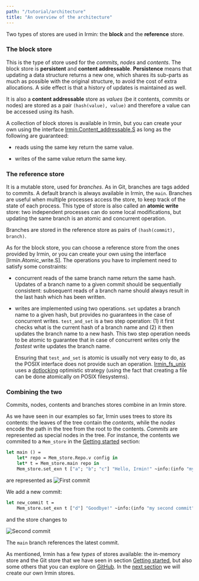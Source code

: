 ```yaml
---
path: "/tutorial/architecture"
title: "An overview of the architecture"
---
```


Two types of stores are used in Irmin: the **block** and the **reference**
store.

### The block store

This is the type of store used for the _commits_, _nodes_ and _contents_. The
block store is **persistent** and **content addressable**. **Persistence** means
that updating a data structure returns a new one, which shares its sub-parts as
much as possible with the original structure, to avoid the cost of extra
allocations. A side effect is that a history of updates is maintained as well.

It is also a **content addressable** store as _values_ (be it contents, commits
or nodes) are stored as a pair `(hash(value), value)` and therefore a value can
be accessed using its hash.

A collection of block stores is available in Irmin, but you can create your own
using the interface [Irmin.Content_addressable.S] as long as the following
are guaranteed:

- reads using the same key return the same value.

- writes of the same value return the same key.

### The reference store

It is a mutable store, used for _branches_. As in Git, branches are tags added
to commits. A default branch is always available in Irmin, the `main`.
Branches are useful when multiple processes access the store, to keep track of
the state of each process. This type of store is also called an **atomic write**
store: two independent processes can do some local modifications, but updating
the same branch is an atomic and concurrent operation.

Branches are stored in the reference store as pairs of `(hash(commit), branch)`.

As for the block store, you can choose a reference store from the ones provided
by Irmin, or you can create your own using the interface
[Irmin.Atomic_write.S]. The operations you have to implement need to satisfy
some constraints:

- concurrent reads of the same branch name return the same hash. Updates of a
  branch name to a given commit should be sequentially consistent: subsequent
  reads of a branch name should always result in the last hash which has been
  written.

- writes are implemented using two operations. `set` updates a branch name to a
  given hash, but provides no guarantees in the case of concurrent writes.
  `test_and_set` is a two step operation: (1) it first checks what is the
  current hash of a branch name and (2) it then updates the branch name to a new
  hash. This two step operation needs to be atomic to guarantee that in case of
  concurrent writes only the _fastest_ write updates the branch name.

  Ensuring that `test_and_set` is atomic is usually not very easy to do, as the
  POSIX interface does not provide such an operation. [Irmin_fs_unix] uses a
  [dotlocking] optimistic strategy (using the fact that creating a file can be
  done atomically on POSIX filesystems).

### Combining the two

Commits, nodes, contents and branches stores combine in an Irmin store.

As we have seen in our examples so far, Irmin uses trees to store its contents:
the leaves of the tree contain the _contents_, while the _nodes_ encode the path
in the tree from the root to the contents. _Commits_ are represented as special
nodes in the tree. For instance, the contents we commited to a `Mem_store` in
the [Getting started](/tutorial/getting-started) section:

```ocaml
let main () =
    let* repo = Mem_store.Repo.v config in
    let* t = Mem_store.main repo in
    Mem_store.set_exn t ["a"; "b"; "c"] "Hello, Irmin!" ~info:(info "my first commit")
```

are represented as ![First commit](images/first.png)

We add a new commit:

```ocaml
let new_commit t =
    Mem_store.set_exn t ["d"] "Goodbye!" ~info:(info "my second commit")
```

and the store changes to

![Second commit](images/second.png)

The `main` branch references the latest commit.

As mentioned, Irmin has a few _types_ of stores available: the in-memory store
and the Git store that we have seen in section
[Getting started](/tutorial/getting-started), but also some others that you can
explore on [GitHub][github]. In the [next section](/tutorial/backend) we will
create our own Irmin stores.

<!-- prettier-ignore-start -->
[github]: https://github.com/mirage/irmin/tree/main/src
[Irmin.Content_addressable.S]: https://mirage.github.io/irmin/irmin/Irmin/module-type-Content_addressable/module-type-S/index.html
[Irmin.ATOMIC_WRITE_STORE]: https://mirage.github.io/irmin/irmin/Irmin/module-type-Atomic_write/module-type-S/index.html
[dotlocking]: http://wiki.call-cc.org/eggref/4/dot-locking
[Irmin_fs_unix]: https://mirage.github.io/irmin/irmin-fs/Irmin_fs_unix/index.html

<!-- prettier-ignore-end -->
